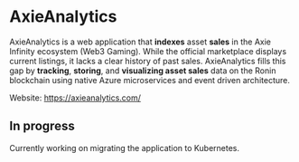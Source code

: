 # AxieAnalytics
AxieAnalytics is a web application that **indexes** asset **sales** in the Axie Infinity ecosystem (Web3 Gaming). While the official marketplace displays current listings, it lacks a clear history of past sales. AxieAnalytics fills this gap by **tracking**, **storing**, and **visualizing asset sales** data on the Ronin blockchain using native Azure microservices and event driven architecture.

Website: https://axieanalytics.com/

## In progress
Currently working on migrating the application to Kubernetes.